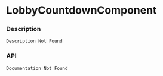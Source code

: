 # LobbyCountdownComponent

### Description

    Description Not Found

### API

    Documentation Not Found